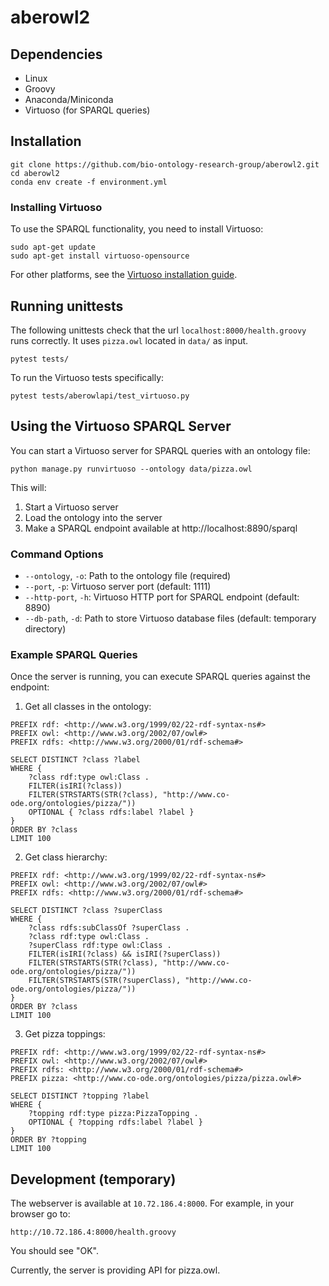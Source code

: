 # aberowl2

## Dependencies

  - Linux
  - Groovy
  - Anaconda/Miniconda
  - Virtuoso (for SPARQL queries)
  
## Installation

```
git clone https://github.com/bio-ontology-research-group/aberowl2.git
cd aberowl2 
conda env create -f environment.yml
```

### Installing Virtuoso

To use the SPARQL functionality, you need to install Virtuoso:

```
sudo apt-get update
sudo apt-get install virtuoso-opensource
```

For other platforms, see the [Virtuoso installation guide](http://vos.openlinksw.com/owiki/wiki/VOS/VOSDownload).

## Running unittests

The following unittests check that the url `localhost:8000/health.groovy` runs correctly. It uses `pizza.owl` located in `data/` as input.

```
pytest tests/
```

To run the Virtuoso tests specifically:

```
pytest tests/aberowlapi/test_virtuoso.py
```

## Using the Virtuoso SPARQL Server

You can start a Virtuoso server for SPARQL queries with an ontology file:

```
python manage.py runvirtuoso --ontology data/pizza.owl
```

This will:
1. Start a Virtuoso server
2. Load the ontology into the server
3. Make a SPARQL endpoint available at http://localhost:8890/sparql

### Command Options

- `--ontology`, `-o`: Path to the ontology file (required)
- `--port`, `-p`: Virtuoso server port (default: 1111)
- `--http-port`, `-h`: Virtuoso HTTP port for SPARQL endpoint (default: 8890)
- `--db-path`, `-d`: Path to store Virtuoso database files (default: temporary directory)

### Example SPARQL Queries

Once the server is running, you can execute SPARQL queries against the endpoint:

1. Get all classes in the ontology:
```sparql
PREFIX rdf: <http://www.w3.org/1999/02/22-rdf-syntax-ns#>
PREFIX owl: <http://www.w3.org/2002/07/owl#>
PREFIX rdfs: <http://www.w3.org/2000/01/rdf-schema#>

SELECT DISTINCT ?class ?label
WHERE {
    ?class rdf:type owl:Class .
    FILTER(isIRI(?class))
    FILTER(STRSTARTS(STR(?class), "http://www.co-ode.org/ontologies/pizza/"))
    OPTIONAL { ?class rdfs:label ?label }
}
ORDER BY ?class
LIMIT 100
```

2. Get class hierarchy:
```sparql
PREFIX rdf: <http://www.w3.org/1999/02/22-rdf-syntax-ns#>
PREFIX owl: <http://www.w3.org/2002/07/owl#>
PREFIX rdfs: <http://www.w3.org/2000/01/rdf-schema#>

SELECT DISTINCT ?class ?superClass
WHERE {
    ?class rdfs:subClassOf ?superClass .
    ?class rdf:type owl:Class .
    ?superClass rdf:type owl:Class .
    FILTER(isIRI(?class) && isIRI(?superClass))
    FILTER(STRSTARTS(STR(?class), "http://www.co-ode.org/ontologies/pizza/"))
    FILTER(STRSTARTS(STR(?superClass), "http://www.co-ode.org/ontologies/pizza/"))
}
ORDER BY ?class
LIMIT 100
```

3. Get pizza toppings:
```sparql
PREFIX rdf: <http://www.w3.org/1999/02/22-rdf-syntax-ns#>
PREFIX owl: <http://www.w3.org/2002/07/owl#>
PREFIX rdfs: <http://www.w3.org/2000/01/rdf-schema#>
PREFIX pizza: <http://www.co-ode.org/ontologies/pizza/pizza.owl#>

SELECT DISTINCT ?topping ?label
WHERE {
    ?topping rdf:type pizza:PizzaTopping .
    OPTIONAL { ?topping rdfs:label ?label }
}
ORDER BY ?topping
LIMIT 100
```

## Development (temporary)

The webserver is available at `10.72.186.4:8000`. For example, in your browser go to:

```
http://10.72.186.4:8000/health.groovy
```
You should see "OK".

Currently, the server is providing API for pizza.owl.

